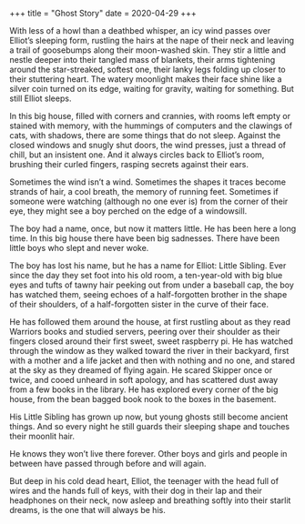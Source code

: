 +++
title = "Ghost Story"
date = 2020-04-29
+++

With less of a howl than a deathbed whisper, an icy wind passes over Elliot’s sleeping form, rustling the hairs at the nape of their neck and leaving a trail of goosebumps along their moon-washed skin. They stir a little and nestle deeper into their tangled mass of blankets, their arms tightening around the star-streaked, softest one, their lanky legs folding up closer to their stuttering heart. The watery moonlight makes their face shine like a silver coin turned on its edge, waiting for gravity, waiting for something. But still Elliot sleeps.

In this big house, filled with corners and crannies, with rooms left empty or stained with memory, with the hummings of computers and the clawings of cats, with shadows, there are some things that do not sleep. Against the closed windows and snugly shut doors, the wind presses, just a thread of chill, but an insistent one. And it always circles back to Elliot’s room, brushing their curled fingers, rasping secrets against their ears.

Sometimes the wind isn’t a wind. Sometimes the shapes it traces become strands of hair, a cool breath, the memory of running feet. Sometimes if someone were watching (although no one ever is) from the corner of their eye, they might see a boy perched on the edge of a windowsill.
    
The boy had a name, once, but now it matters little. He has been here a long time. In this big house there have been big sadnesses. There have been little boys who slept and never woke. 
    
The boy has lost his name, but he has a name for Elliot: Little Sibling. Ever since the day they set foot into his old room, a ten-year-old with big blue eyes and tufts of tawny hair peeking out from under a baseball cap, the boy has watched them, seeing echoes of a half-forgotten brother in the shape of their shoulders, of a half-forgotten sister in the curve of their face. 

He has followed them around the house, at first rustling about as they read Warriors books and studied servers, peering over their shoulder as their fingers closed around their first sweet, sweet raspberry pi. He has watched through the window as they walked toward the river in their backyard, first with a mother and a life jacket and then with nothing and no one, and stared at the sky as they dreamed of flying again. He scared Skipper once or twice, and cooed unheard in soft apology, and has scattered dust away from a few books in the library. He has explored every corner of the big house, from the bean bagged book nook to the boxes in the basement.

His Little Sibling has grown up now, but young ghosts still become ancient things. And so every night he still guards their sleeping shape and touches their moonlit hair.

He knows they won’t live there forever. Other boys and girls and people in between have passed through before and will again. 

But deep in his cold dead heart, Elliot, the teenager with the head full of wires and the hands full of keys, with their dog in their lap and their headphones on their neck, now asleep and breathing softly into their starlit dreams, is the one that will always be his.
